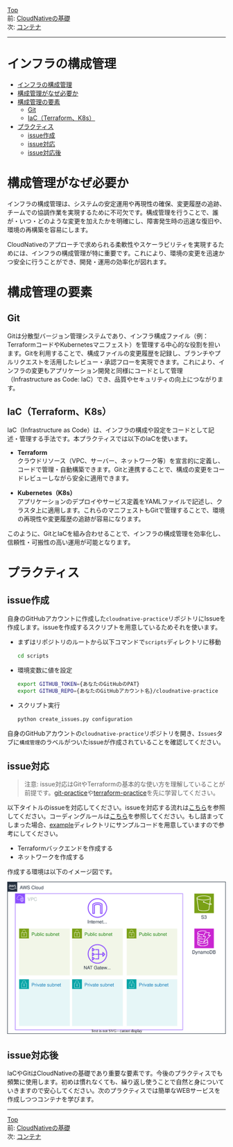 
[Top](../README.md)  
前: [CloudNativeの基礎](./cloudnative.md)  
次: [コンテナ](./container.md)

---

# インフラの構成管理

- [インフラの構成管理](#インフラの構成管理)
- [構成管理がなぜ必要か](#構成管理がなぜ必要か)
- [構成管理の要素](#構成管理の要素)
  - [Git](#git)
  - [IaC（Terraform、K8s）](#iacterraformk8s)
- [プラクティス](#プラクティス)
  - [issue作成](#issue作成)
  - [issue対応](#issue対応)
  - [issue対応後](#issue対応後)

# 構成管理がなぜ必要か

インフラの構成管理は、システムの安定運用や再現性の確保、変更履歴の追跡、チームでの協調作業を実現するために不可欠です。構成管理を行うことで、誰が・いつ・どのような変更を加えたかを明確にし、障害発生時の迅速な復旧や、環境の再構築を容易にします。

CloudNativeのアプローチで求められる柔軟性やスケーラビリティを実現するためには、インフラの構成管理が特に重要です。これにより、環境の変更を迅速かつ安全に行うことができ、開発・運用の効率化が図れます。

# 構成管理の要素

## Git

Gitは分散型バージョン管理システムであり、インフラ構成ファイル（例：TerraformコードやKubernetesマニフェスト）を管理する中心的な役割を担います。Gitを利用することで、構成ファイルの変更履歴を記録し、ブランチやプルリクエストを活用したレビュー・承認フローを実現できます。これにより、インフラの変更もアプリケーション開発と同様にコードとして管理（Infrastructure as Code: IaC）でき、品質やセキュリティの向上につながります。

## IaC（Terraform、K8s）

IaC（Infrastructure as Code）は、インフラの構成や設定をコードとして記述・管理する手法です。本プラクティスでは以下のIaCを使います。

- **Terraform**  
  クラウドリソース（VPC、サーバー、ネットワーク等）を宣言的に定義し、コードで管理・自動構築できます。Gitと連携することで、構成の変更をコードレビューしながら安全に適用できます。

- **Kubernetes（K8s）**  
  アプリケーションのデプロイやサービス定義をYAMLファイルで記述し、クラスタ上に適用します。これらのマニフェストもGitで管理することで、環境の再現性や変更履歴の追跡が容易になります。

このように、GitとIaCを組み合わせることで、インフラの構成管理を効率化し、信頼性・可搬性の高い運用が可能となります。

# プラクティス

## issue作成

自身のGitHubアカウントに作成した`cloudnative-practice`リポジトリにIssueを作成します。issueを作成するスクリプトを用意しているためそれを使います。

- まずはリポジトリのルートから以下コマンドで`scripts`ディレクトリに移動

  ``` sh
  cd scripts
  ```

- 環境変数に値を設定

  ``` sh
  export GITHUB_TOKEN={あなたのGitHubのPAT}
  export GITHUB_REPO={あなたのGitHubアカウント名}/cloudnative-practice
  ```

- スクリプト実行

  ``` sh
  python create_issues.py configuration
  ```

自身のGitHubアカウントの`cloudnative-practice`リポジトリを開き、`Issues`タブに`構成管理`のラベルがついたissueが作成されていることを確認してください。

## issue対応

> 注意: issue対応はGitやTerraformの基本的な使い方を理解していることが前提です。[git-practice](https://github.com/cnc4e/git-practice)や[terraform-practice](https://github.com/cnc4e/terraform-practice)を先に学習してください。

以下タイトルのissueを対応してください。issueを対応する流れは[こちら](./practice-flow.md)を参照してください。コーディングルールは[こちら](./coderule.md)を参照してください。もし詰まってしまった場合、[example](../example)ディレクトリにサンプルコードを用意していますので参考にしてください。

- Terraformバックエンドを作成する
- ネットワークを作成する

作成する環境は以下のイメージ図です。

![configuration](./images/configuration.drawio.svg)

## issue対応後

IaCやGitはCloudNativeの基礎であり重要な要素です。今後のプラクティスでも頻繁に使用します。初めは慣れなくても、繰り返し使うことで自然と身についていきますので安心してください。次のプラクティスでは簡単なWEBサービスを作成しつつコンテナを学びます。

---

[Top](../README.md)  
前: [CloudNativeの基礎](./cloudnative.md)  
次: [コンテナ](./container.md)  
